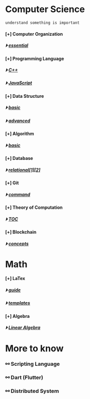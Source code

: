 
# Computer Science
```
understand something is important
```
#### [+] Computer Organization 
##### &#x23f5; [essential](./fundamental/Computer_Organization.md)

#### [+] Programming Language 
##### &#x23f5; [C++](./programming_language/conceptC++.md)
##### &#x23f5; [JavaScript](./programming_language/JS/)

#### [+] Data Structure 
##### &#x23f5; [basic](./data_structure/dataStructureBasic.md)
##### &#x23f5; [advanced](./data_structure/dataStructureAdvanced.md)

#### [+] Algorithm 
##### &#x23f5; [basic](./algorithm/basicAlgorithm.md)

#### [+] Database 
##### &#x23f5; [relational](./database/)[[1]](./database/relationalDatabase_1.md)[[2]](./database/relationalDatabase_2.md)

#### [+] Git 
##### &#x23f5; [command](./fundamental/Git.md)

#### [+] Theory of Computation 
##### &#x23f5; [TOC](./fundamental/TOC.md)

#### [+] Blockchain 
##### &#x23f5; [concepts](./blockchain/blockchain-concept.md)

# Math
#### [+] LaTex 
##### &#x23f5; [guide](./LaTex/LatexGuide.md)
##### &#x23f5; [templates](./LaTex/templates/)

#### [+] Algebra  
##### &#x23f5; [Linear Algebra](./Math/Linear_Algebra/)


# More to know

### &#x26af; Scripting Language

### &#x26af; Dart (Flutter)

### &#x26af; Distributed System
